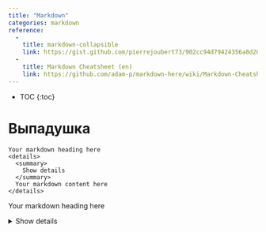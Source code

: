 ```yaml
---
title: "Markdown"
categories: markdown
reference:
  - 
    title: markdown-collapsible
    link: https://gist.github.com/pierrejoubert73/902cc94d79424356a8d20be2b382e1ab#file-markdown-details-collapsible-md
  -
    title: Markdown Cheatsheet (en)
    link: https://github.com/adam-p/markdown-here/wiki/Markdown-Cheatsheet
---
```


* TOC 
{:toc}

# Выпадушка

```
Your markdown heading here
<details>
  <summary>
    Show details
  </summary>
  Your markdown content here
</details>
```

Your markdown heading here
<details>
  <summary>
    Show details
  </summary>
  Your markdown content here
</details>